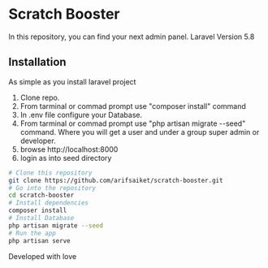 # Scratch Booster

In this repository, you can find your next admin panel.
Laravel Version 5.8

## Installation

As simple as you install laravel project
1. Clone repo.
2. From tarminal or commad prompt use "composer install" command
3. In .env file configure your Database.
4. From tarminal or commad prompt use "php artisan migrate --seed" command.
    Where you will get a user and under a group super admin or developer.
5. browse http://localhost:8000
6. login as into seed directory

```bash
# Clone this repository
git clone https://github.com/arifsaiket/scratch-booster.git
# Go into the repository
cd scratch-booster
# Install dependencies
composer install
# Install Database
php artisan migrate --seed
# Run the app
php artisan serve
```

Developed with love
